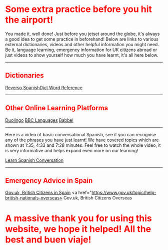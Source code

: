 <h1 style="color:red;"> Some extra practice before you hit the airport! </h1> 


<p> You made it, well done! Just before you jetset around the globe, it's always a good idea to get some practice in beforehand! Below are links to various external dictionaries, videos and other helpful information you might need. Be it, language learning, emergency information for UK citizens abroad or just videos to show yourself how much you have learnt, it's all here below. </p>

<hr> 
<h2 style="color:red;"> Dictionaries </h2>
<a href="http://www.reverso.net/text_translation.aspx?lang=EN"> Reverso </a> 
<a href="http://www.spanishdict.com/"> SpanishDict </a> 
<a href="http://www.wordreference.com/"> Word Reference </a> 

<hr>

<h2 style="color:red;"> Other Online Learning Platforms </h2>
<a href="https://www.duolingo.com/">Duolingo</a> 
<a href="http://www.bbc.co.uk/languages/spanish/"> BBC Languages</a> 
<a href="https://www.babbel.com/learn-spanish-online"> Babbel </a> 

<hr> 

<p> Here is a video of basic conversational Spanish, see if you can recognise any of the phrases you have just learnt! We have covered topics which are shown at 1:35, 4:33 and 7:28 minutes. Feel free to watch the whole video, it is very informative and helps expand even more on our learning!<p> 
  
 <a href="https://www.youtube.com/watch?v=isTm5ZEGcwI">Learn Spanish Conversation</a>

<hr> 
<h2 style="color:red;"> Emergency Advice in Spain </h2>

<a href="https://www.gov.uk/guidance/living-in-spain#emergencies"> Gov.uk, British Citizens in Spain</a>
<a href="https://www.gov.uk/topic/help-british-nationals-overseas> Gov.uk, British Citizens Overseas</a>
         
<h1 style="color:red;"> A massive thank you for using this website, we hope it helped! All the best and buen viaje! </h1>
